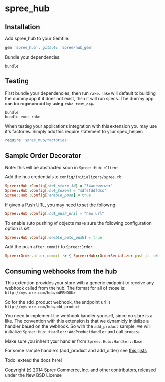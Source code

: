spree_hub
========


Installation
------------

Add spree_hub to your Gemfile:

```ruby
gem 'spree_hub', github: 'spree/hub_gem'
```

Bundle your dependencies:

```shell
bundle
```

Testing
-------

First bundle your dependencies, then run `rake`. `rake` will default to building the dummy app if it does not exist, then it will run specs. The dummy app can be regenerated by using `rake test_app`.

```shell
bundle
bundle exec rake
```

When testing your applications integration with this extension you may use it's factories.
Simply add this require statement to your spec_helper:

```ruby
require 'spree_hub/factories'
```

Sample Order Decorator
----------------------

Note: this will be abstracted soon in `Spree::Hub::Client`

Add the hub credentials to `config/initializers/spree.rb`:

```ruby
Spree::Hub::Config[:hub_store_id] = "34werwerwer"
Spree::Hub::Config[:hub_token] = "sdfsfddfdss"
Spree::Hub::Config[:enable_push] = true
```

If given a Push URL, you may need to set the following:
```ruby
Spree::Hub::Config[:hub_push_uri] = "new url"
```

To enable auto pushing of objects make sure the following configuration option is set
```ruby
Spree::Hub::Config[:enable_auto_push] = true
```

Add the push `after_commit` to `Spree::Order`.

```ruby
Spree::Order.after_commit -> { Spree::Hub::OrderSerializer.push_it self }
```

Consuming webhooks from the hub
-------------------------------

This extension provides your store with a generic endpoint to receive any webhook called
from the hub. The format for all of those is: `http://mystore.com/hub/<WEBHOOK>`

So for the add_product webhook, the endpoint url is `http://mystore.com/hub/add_product`

You need to implement the webhook handler yourself, since no store is a like.
The convention with this extension is that we dynamicly initialize a handler based on the webhook.
So with the `add_product` sample, we will initialize `Spree::Hub::Handler::AddProductHandler` and call `process`

Make sure you inherit your handler from `Spree::Hub::Handler::Base`

For some sample handlers (add_product and add_order) see [this gists](https://gist.github.com/peterberkenbosch/9930735)

Todo: extend the docs here!

Copyright (c) 2014 Spree Commerce, Inc. and other contributors, released under the New BSD License
